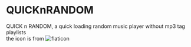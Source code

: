 # QUICKnRANDOM
QUICK n RANDOM, a quick loading random music player without mp3 tag playlists  
the icon is from ![flaticon](https://www.flaticon.com/)
